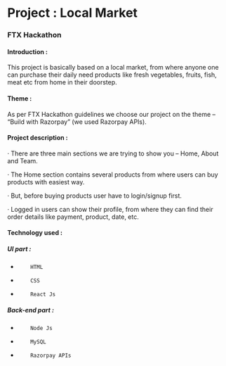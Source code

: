 # Project : Local Market
### FTX Hackathon

#### Introduction :

This project is basically based on a local market, from where anyone one can purchase  their daily need products like fresh vegetables, fruits, fish, meat etc from home in their doorstep.

#### Theme : 
As per FTX Hackathon guidelines we choose our project on the theme – “Build with  Razorpay” (we used Razorpay APIs).

#### Project description :

·      There are three main sections we are trying to show you – Home, About and Team.

·      The Home section contains several products from where users can buy  products with easiest way.

·      But, before buying products user have to login/signup first.

·      Logged in users can show their profile, from where they can find their order details like payment, product, date, etc.

#### Technology used :

  ##### UI part :

-         HTML

-         CSS

-         React Js

 

##### Back-end part :

-         Node Js

-         MySQL

-         Razorpay APIs
